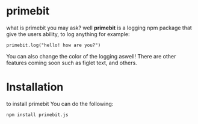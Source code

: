 # primebit
what is primebit you may ask? well **primebit** is a logging npm package that give the users ability, to log anything for example:

```
primebit.log("hello! how are you?")

```

You can also change the color of the logging aswell! There are other features coming soon such as figlet text, and others.

# Installation

to install primebit You can do the following:

```
npm install primebit.js

```

